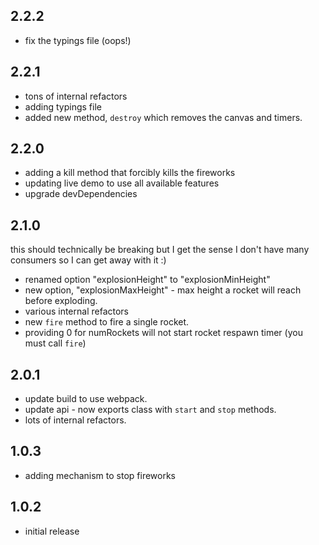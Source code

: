 
## 2.2.2

* fix the typings file (oops!)

## 2.2.1

* tons of internal refactors
* adding typings file
* added new method, `destroy` which removes the canvas and timers.

## 2.2.0

* adding a kill method that forcibly kills the fireworks
* updating live demo to use all available features
* upgrade devDependencies

## 2.1.0

this should technically be breaking but I get the sense I don't have many consumers so I can get away with it :)

* renamed option "explosionHeight" to "explosionMinHeight"
* new option, "explosionMaxHeight" - max height a rocket will reach before exploding.
* various internal refactors
* new `fire` method to fire a single rocket.
* providing 0 for numRockets will not start rocket respawn timer (you must call `fire`)

## 2.0.1

* update build to use webpack.
* update api - now exports class with `start` and `stop` methods.
* lots of internal refactors.

## 1.0.3

* adding mechanism to stop fireworks

## 1.0.2

* initial release
